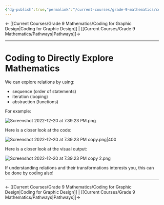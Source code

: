 ```yaml
---
{"dg-publish":true,"permalink":"/current-courses/grade-9-mathematics/coding-to-directly-explore-mathematics/","dgHomeLink":false}
---
```



← [[Current Courses/Grade 9 Mathematics/Coding for Graphic Design\|Coding for Graphic Design]] | [[Current Courses/Grade 9 Mathematics/Pathways\|Pathways]]→

--- 

# Coding to Directly Explore Mathematics

We can explore relations by using:

- sequence (order of statements)
- iteration (looping)
- abstraction (functions)

For example:

![Screenshot 2022-12-20 at 7.39.23 PM.png](/img/user/Attachments/Screenshot%202022-12-20%20at%207.39.23%20PM.png)

Here is a closer look at the code:

![Screenshot 2022-12-20 at 7.39.23 PM copy.png|400](/img/user/Attachments/Screenshot%202022-12-20%20at%207.39.23%20PM%20copy.png)

Here is a closer look at the visual output:

![Screenshot 2022-12-20 at 7.39.23 PM copy 2.png](/img/user/Attachments/Screenshot%202022-12-20%20at%207.39.23%20PM%20copy%202.png)

If understanding relations and their transformations interests you, this can be done by coding also!

--- 

← [[Current Courses/Grade 9 Mathematics/Coding for Graphic Design\|Coding for Graphic Design]] | [[Current Courses/Grade 9 Mathematics/Pathways\|Pathways]]→
